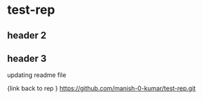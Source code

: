 # test-rep

## header 2

## header 3

updating readme file

{link back to rep } https://github.com/manish-0-kumar/test-rep.git